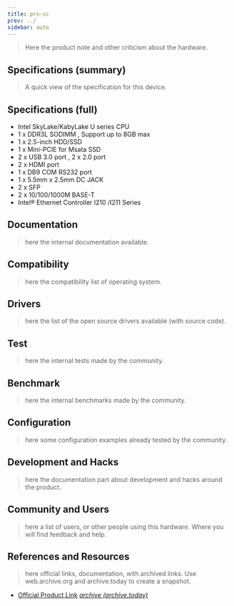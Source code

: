 ```yaml
---
title: pro-sc
prev: ../
sidebar: auto
---
```


> Here the product note and other criticism about the hardware.

## Specifications (summary)

> A quick view of the specification for this device.

## Specifications (full)

 * Intel SkyLake/KabyLake U series CPU
 * 1 x DDR3L SODIMM , Support up to 8GB max
 * 1 x 2.5-inch HDD/SSD
 * 1 x Mini-PCIE for Msata SSD
 * 2 x USB 3.0 port , 2 x 2.0 port
 * 2 x HDMI port 
 * 1 x DB9 COM RS232 port 
 * 1 x 5.5mm x 2.5mm DC JACK
 * 2 x SFP
 * 2 x 10/100/1000M BASE-T
 * Intel® Ethernet Controller I210 /I211 Series
 
## Documentation

> here the internal documentation available.

## Compatibility

> here the compatibility list of operating system.

## Drivers

> here the list of the open source drivers available (with source
> code).

## Test

> here the internal tests made by the community.

## Benchmark

> here the internal benchmarks made by the community.

## Configuration

> here some configuration examples already tested by the community.

## Development and Hacks

> here the documentation part about development and hacks around the
> product.

## Community and Users

> here a list of users, or other people using this hardware. Where you
> will find feedback and help.

## References and Resources

> here official links, documentation, with archived links. Use
> web.archive.org and archive.today to create a snapshot.

 * [Official Product Link](http://www.tometek.com/product_more.asp?id=2833&class_name=SFP%20Mini%20PC&class_id=583&sid=580)
   [*archive (archive.today)*](https://archive.ph/LUkTX)
